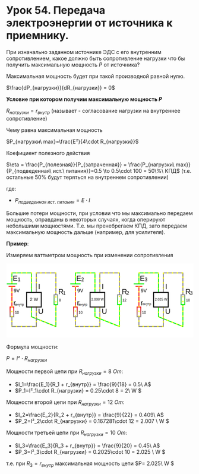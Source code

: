 # Урок 54. Передача электроэнергии от источника к приемнику.

При изначально заданном источнике ЭДС с его внутренним сопротивлением, какое должно быть сопротивление нагрузки что бы получить максимальную мощность $P$ от источника?

Максимальная мощность будет при такой производной равной нулю.

$\frac{dP_{нагрузки}}{dR_{нагрузки}} = 0$

**Условие при котором получим максимальную мощность $P$**

$R_{нагрузки} = r_{внутр}$ (называет - согласование нагрузки на внутреннее сопротивление)

Чему равна максимальная мощность

$P_{нагрузки\ max}=\frac{E²}{4\cdot R_{нагрузки}}$
 
Коефициент полезного действия

$\eta = \frac{P_{полезная}}{P_{затраченная}} = \frac{P_{нагрузки\ max}}{P_{подведенная\ ист.\ питания}}=0.5 \to 0.5\cdot 100 = 50\%\ КПД$ (т.е. остальные 50% будут теряться на внутреннем сопротивлении)

где:
- $P_{подведенная\ ист.\ питания} = E\cdot I$

Большие потери мощности, при условии что мы максимально передаем мощность, оправданы в некоторых случаях, когда оперируют небольшими мощностями. Т.е. мы пренебрегаем КПД, зато передаем максимальную мощность дальше (например, для усилителя). 

**Пример**:

Измеряем ваттметром мощность при изменении сопротивления

![Передача электроэнергии от источника к приемнику.](../img/115.png "Передача электроэнергии от источника к приемнику.") 

Формула мощности:

$P=I²\cdot R_{нагрузки}$

Мощности первой цепи при $R_{нагрузки} = 8\ Om$:
- $I_1=\frac{E_1}{R_1 + r_{внутр}} = \frac{9}{18} = 0.5\ A$
- $P_1=I²_1\cdot R_{нагрузки} = 0.25\cdot 8 = 2\ W $

Мощности второй цепи при $R_{нагрузки} = 12\ Om$:
- $I_2=\frac{E_2}{R_2 + r_{внутр}} = \frac{9}{22} = 0.409\ A$
- $P_2=I²_2\cdot R_{нагрузки} = 0.167281\cdot 12 = 2.007 \ W $

Мощности третьей цепи при $R_{нагрузки} = 10\ Om$:
- $I_3=\frac{E_3}{R_3 + r_{внутр}} = \frac{9}{20} = 0.45\ A$
- $P_3=I²_3\cdot R_{нагрузки} = 0.2025\cdot 10 = 2.025 \ W $

т.е. при $R_3=r_{внутр}$ максимальная мощность цепи $P= 2.025\ W $